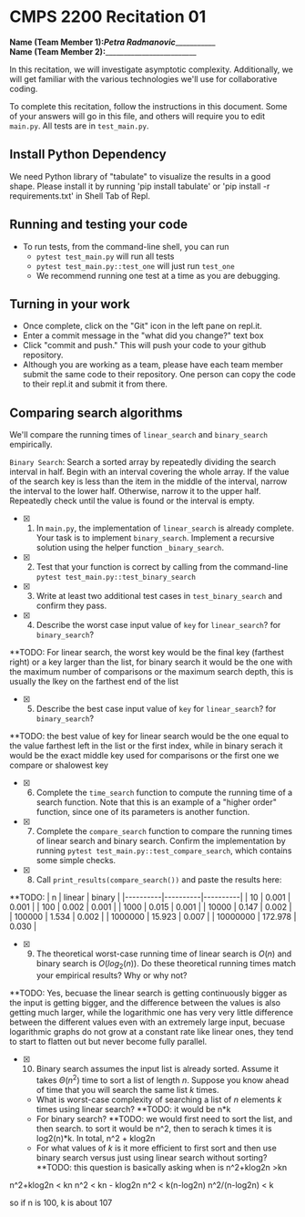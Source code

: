 # CMPS 2200  Recitation 01

**Name (Team Member 1):**_______Petra Radmanovic__________________  
**Name (Team Member 2):**_________________________

In this recitation, we will investigate asymptotic complexity. Additionally, we will get familiar with the various technologies we'll use for collaborative coding.

To complete this recitation, follow the instructions in this document. Some of your answers will go in this file, and others will require you to edit `main.py`. All tests are in `test_main.py`.

## Install Python Dependency

We need Python library of "tabulate" to visualize the results in a good shape. Please install it by running 'pip install tabulate' or 'pip install -r requirements.txt' in Shell Tab of Repl.  

## Running and testing your code

- To run tests, from the command-line shell, you can run
  + `pytest test_main.py` will run all tests
  + `pytest test_main.py::test_one` will just run `test_one`
  + We recommend running one test at a time as you are debugging.

## Turning in your work

- Once complete, click on the "Git" icon in the left pane on repl.it.
- Enter a commit message in the "what did you change?" text box
- Click "commit and push." This will push your code to your github repository.
- Although you are working as a team, please have each team member submit the same code to their repository. One person can copy the code to their repl.it and submit it from there.

## Comparing search algorithms

We'll compare the running times of `linear_search` and `binary_search` empirically.

`Binary Search`: Search a sorted array by repeatedly dividing the search interval in half. Begin with an interval covering the whole array. If the value of the search key is less than the item in the middle of the interval, narrow the interval to the lower half. Otherwise, narrow it to the upper half. Repeatedly check until the value is found or the interval is empty.

- [x] 1. In `main.py`, the implementation of `linear_search` is already complete. Your task is to implement `binary_search`. Implement a recursive solution using the helper function `_binary_search`. 

- [x] 2. Test that your function is correct by calling from the command-line `pytest test_main.py::test_binary_search`

- [x] 3. Write at least two additional test cases in `test_binary_search` and confirm they pass.

- [x] 4. Describe the worst case input value of `key` for `linear_search`? for `binary_search`? 

**TODO: For linear search, the worst key would be the final key (farthest right) or a key larger than the list, for binary search it would be the one with the maximum number of comparisons or the maximum search depth, this is usually the lkey on the farthest end of the list

- [x] 5. Describe the best case input value of `key` for `linear_search`? for `binary_search`? 

**TODO: the best value of key for linear search would be the one equal to the value farthest left in the list or the first index, while in binary serach it would be the exact middle key used for comparisons or the first one we compare or shalowest key

- [x] 6. Complete the `time_search` function to compute the running time of a search function. Note that this is an example of a "higher order" function, since one of its parameters is another function.

- [x] 7. Complete the `compare_search` function to compare the running times of linear search and binary search. Confirm the implementation by running `pytest test_main.py::test_compare_search`, which contains some simple checks.

- [x] 8. Call `print_results(compare_search())` and paste the results here:

**TODO: 
|        n |   linear |   binary |
|----------|----------|----------|
|       10 |    0.001 |    0.001 |
|      100 |    0.002 |    0.001 |
|     1000 |    0.015 |    0.001 |
|    10000 |    0.147 |    0.002 |
|   100000 |    1.534 |    0.002 |
|  1000000 |   15.923 |    0.007 |
| 10000000 |  172.978 |    0.030 |

- [x] 9. The theoretical worst-case running time of linear search is $O(n)$ and binary search is $O(log_2(n))$. Do these theoretical running times match your empirical results? Why or why not?

**TODO: Yes, becuase the linear search is getting continuously bigger as the input is getting bigger, and the difference between the values is also getting much larger, while the logarithmic one has very very little difference between the different values even with an extremely large input, becuase logarithmic graphs do not grow at a constant rate like linear ones, they tend to start to flatten out but never become fully parallel. 

- [x] 10. Binary search assumes the input list is already sorted. Assume it takes $\Theta(n^2)$ time to sort a list of length $n$. Suppose you know ahead of time that you will search the same list $k$ times. 
  + What is worst-case complexity of searching a list of $n$ elements $k$ times using linear search? **TODO: it would be n*k
  + For binary search? **TODO: we would first need to sort the list, and then search. to sort it would be n^2, then to serach k times it is log2(n)*k. In total, n^2 + klog2n
  + For what values of $k$ is it more efficient to first sort and then use binary search versus just using linear search without sorting? **TODO: this question is basically asking when is n^2+klog2n >kn

 n^2+klog2n < kn
 n^2 < kn - klog2n
 n^2 < k(n-log2n)
 n^2/(n-log2n) < k

 so if n is 100, k is about 107 

 